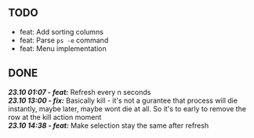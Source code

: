 ## TODO
- feat: Add sorting columns
- feat: Parse `ps -e` command
- feat: Menu implementation

## DONE
***23.10 01:07 - feat:*** Refresh every n seconds  
***23.10 13:00 - fix:*** Basically kill - it's not a gurantee that process will die instantly, maybe later, maybe wont die at all. So it's to early to remove the row at the kill action moment  
***23.10 14:38 - feat:*** Make selection stay the same after refresh  

